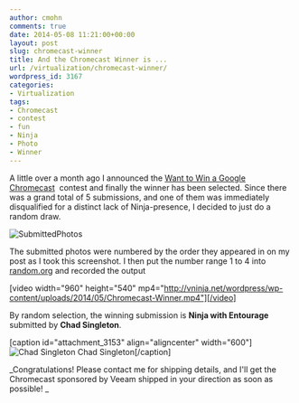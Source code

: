 ```yaml
---
author: cmohn
comments: true
date: 2014-05-08 11:21:00+00:00
layout: post
slug: chromecast-winner
title: And the Chromecast Winner is ...
url: /virtualization/chromecast-winner/
wordpress_id: 3167
categories:
- Virtualization
tags:
- Chromecast
- contest
- fun
- Ninja
- Photo
- Winner
---
```


A little over a month ago I announced the [Want to Win a Google Chromecast](http://vninja.net/news/win-google-chromecast/)  contest and finally the winner has been selected. Since there was a grand total of 5 submissions, and one of them was immediately disqualified for a distinct lack of Ninja-presence, I decided to just do a random draw.

![SubmittedPhotos](http://vninja.net/wordpress/wp-content/uploads/2014/05/SubmittedPhotos.png)

The submitted photos were numbered by the order they appeared in on my post as I took this screenshot. I then put the number range 1 to 4 into [random.org](http://random.org) and recorded the output

[video width="960" height="540" mp4="http://vninja.net/wordpress/wp-content/uploads/2014/05/Chromecast-Winner.mp4"][/video]

By random selection, the winning submission is **Ninja with Entourage** submitted by **Chad Singleton**.

[caption id="attachment_3153" align="aligncenter" width="600"]![Chad Singleton](http://vninja.net/wordpress/wp-content/uploads/2014/04/BlvGOGFCMAE8Clw.jpg) Chad Singleton[/caption]

_Congratulations! Please contact me for shipping details, and I'll get the Chromecast sponsored by Veeam shipped in your direction as soon as possible! _
